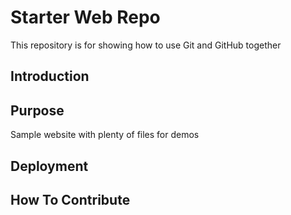 # Starter Web Repo

This repository is for showing how to use Git and GitHub together

## Introduction

## Purpose

Sample website with plenty of files for demos

## Deployment

## How To Contribute